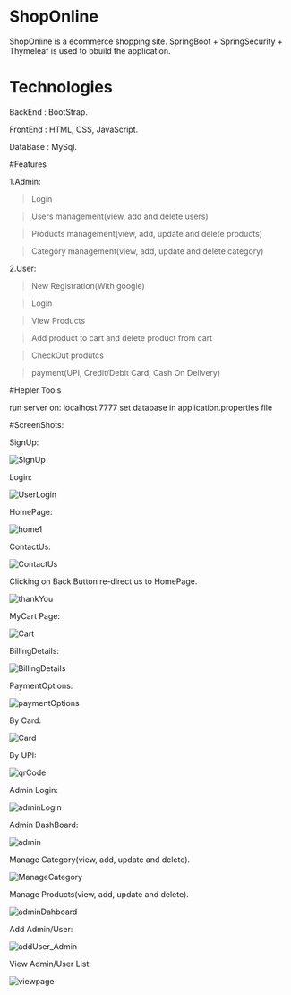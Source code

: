 # ShopOnline
ShopOnline is a ecommerce shopping site. SpringBoot + SpringSecurity + Thymeleaf is used to bbuild the application.

# Technologies
BackEnd : BootStrap.

FrontEnd : HTML, CSS, JavaScript.

DataBase : MySql.

#Features

1.Admin:

> Login

> Users management(view, add and delete users)
 
> Products management(view, add, update and delete products)

> Category management(view, add, update and delete category)

2.User:

> New Registration(With google)
 
> Login

> View Products

> Add product to cart and delete product from cart
 
> CheckOut produtcs

> payment(UPI, Credit/Debit Card, Cash On Delivery)

#Hepler Tools

run server on: localhost:7777
set database in application.properties file

#ScreenShots:

SignUp:

![SignUp](https://user-images.githubusercontent.com/95918824/145952997-0b7560f2-d616-4c6c-b9d1-9ec28aec9e52.png)

Login:

![UserLogin](https://user-images.githubusercontent.com/95918824/145953009-933d693e-e635-4210-b19f-dcaa7663f105.png)

HomePage:

![home1](https://user-images.githubusercontent.com/95918824/145956318-755fc830-9090-4089-9569-2b1b8ac85262.png)

ContactUs:

![ContactUs](https://user-images.githubusercontent.com/95918824/145953101-71471d2f-03d4-4108-b643-09c58d41898f.png)

Clicking on Back Button re-direct us to HomePage.

![thankYou](https://user-images.githubusercontent.com/95918824/145953131-14525a98-1578-4da9-975d-8891fe744775.png)


MyCart Page:

![Cart](https://user-images.githubusercontent.com/95918824/145953094-7213f272-9122-4942-bab0-17968c799ca0.png)

BillingDetails:

![BillingDetails](https://user-images.githubusercontent.com/95918824/145953083-14b19c9f-a6fe-489e-a58b-b14b5d07bcd7.png)

PaymentOptions:

![paymentOptions](https://user-images.githubusercontent.com/95918824/145953113-8856d361-eee1-42d1-91a0-915c5181e0f5.png)

By Card:

![Card](https://user-images.githubusercontent.com/95918824/145953091-2f8ca4b4-a539-42e1-aaa1-cfa4c7796448.png)

By UPI:

![qrCode](https://user-images.githubusercontent.com/95918824/145953122-2a46118e-1347-4eee-b318-3e61a0c901fd.png)

Admin Login:

![adminLogin](https://user-images.githubusercontent.com/95918824/145953075-46a9f0ba-19c4-4cd9-84f3-2423451fdb60.png)

Admin DashBoard:

![admin](https://user-images.githubusercontent.com/95918824/145953068-0f3d13e6-224d-4b51-bdaf-5f742967b3ad.png)

Manage Category(view, add, update and delete).

![ManageCategory](https://user-images.githubusercontent.com/95918824/145953104-7e9da625-78d1-463d-841b-c85c85cdeae7.png)

Manage Products(view, add, update and delete).

![adminDahboard](https://user-images.githubusercontent.com/95918824/145953074-083c1708-d5d9-4078-9400-7180b0783965.png)


Add Admin/User:

![addUser_Admin](https://user-images.githubusercontent.com/95918824/145954900-b1fe1e75-431f-4d67-ada3-e770993262fb.png)

View Admin/User List:

![viewpage](https://user-images.githubusercontent.com/95918824/145954915-4e89b9df-9f77-44e5-9d33-888cf2918b2c.png)




















